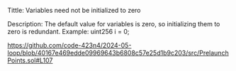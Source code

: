 Tittle:
Variables need not be initialized to zero

Description:
The default value for variables is zero, so initializing them to zero is redundant.
Example:
    uint256 i = 0;

https://github.com/code-423n4/2024-05-loop/blob/40167e469edde09969643b6808c57e25d1b9c203/src/PrelaunchPoints.sol#L107